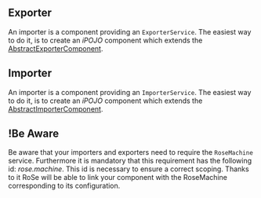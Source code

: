 ## Exporter
An importer is a component providing an `ExporterService`. The easiest way to do it, is to create an _iPOJO_ component which extends the [AbstractExporterComponent](https://github.com/barjo/arvensis/blob/develop/core/src/main/java/org/ow2/chameleon/rose/AbstractExporterComponent.java). 

## Importer 
An importer is a component providing an `ImporterService`. The easiest way to do it, is to create an _iPOJO_ component which extends the [AbstractImporterComponent](https://github.com/barjo/arvensis/blob/develop/core/src/main/java/org/ow2/chameleon/rose/AbstractImporterComponent.java). 

## !Be Aware
Be aware that your importers and exporters need to require the `RoseMachine` service. Furthermore it is mandatory that this requirement has the following id: _rose.machine_. This id is necessary to ensure a correct scoping. Thanks to it RoSe will be able to link your component with the RoseMachine corresponding to its configuration. 
